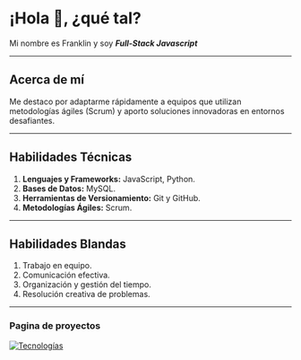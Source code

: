 # ¡Hola 👋, ¿qué tal?

Mi nombre es Franklin y soy ***Full-Stack Javascript*** 

---

## Acerca de mí

Me destaco por adaptarme rápidamente a equipos que utilizan metodologías ágiles (Scrum) y aporto soluciones innovadoras en entornos desafiantes.

---

## Habilidades Técnicas

1. **Lenguajes y Frameworks:** JavaScript, Python.
2. **Bases de Datos:** MySQL.
3. **Herramientas de Versionamiento:** Git y GitHub.
4. **Metodologías Ágiles:** Scrum.

---

## Habilidades Blandas

1. Trabajo en equipo.
2. Comunicación efectiva.
3. Organización y gestión del tiempo.
4. Resolución creativa de problemas.

---
### Pagina de proyectos
[![Tecnologías](https://ruta-a-tu-imagen.png)](https://franklin-andres-rodriguez.github.io/mini-proyectos-web/index.html)
